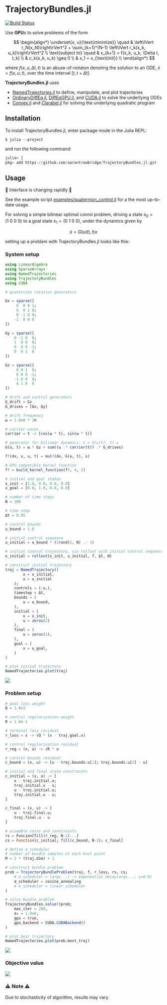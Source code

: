 # TrajectoryBundles.jl

[![Build Status](https://github.com/aarontrowbridge/TrajectoryBundles.jl/actions/workflows/CI.yml/badge.svg?branch=main)](https://github.com/aarontrowbridge/TrajectoryBundles.jl/actions/workflows/CI.yml?query=branch%4Amain)

<!-- ## Description -->

<!-- The *[trajectory bundle method](https://kevintracy.info/ktracy_phd_robotics_2024.pdf#page=155)* is a sample-based, gradient-free, parallelizable optimization algorithm for solving trajectory optimization problems of the form -->
Use **GPU**s to solve problems of the form

$$
\begin{align*}
\underset{x, u}{\text{minimize}} \quad & \left\lVert r_N(x_N)\right\rVert^2 + \sum_{k=1}^{N-1} \left\lVert r_k(x_k, u_k)\right\rVert^2 \\
\text{subject to} \quad & x_{k+1} = f(x_k, u_k, \Delta t, t_k) \\
& c_k(x_k, u_k) \geq 0 \\
& x_1 = x_{\text{init}} \\
\end{align*}
$$

where $f(x, u, \Delta t, t)$ is an abuse-of-notaton denoting the solution to an ODE, $\dot{x} = f(x, u, t)$, over the time interval $[t, t + \Delta t]$. 


<!-- TrajectoryBundles.jl is a Julia package that provides a high-level interface for defining, solving, and visualizing trajectory optimization problems using the trajectory bundle method. -->

**TrajectoryBundles.jl** uses
 - [NamedTrajectories.jl](https://github.com/kestrelquantum/NamedTrajectories.jl) to define, manipulate, and plot trajectories
 - [OrdinaryDiffEq.jl](https://github.com/SciML/OrdinaryDiffEq.jl), [DiffEqGPU.jl](https://github.com/SciML/DiffEqGPU.jl), and [CUDA.jl](https://github.com/JuliaGPU/CUDA.jl) to solve the underlying ODEs
 - [Convex.jl](https://github.com/jump-dev/Convex.jl) and [Clarabel.jl](https://github.com/oxfordcontrol/Clarabel.jl) for solving the underlying quadratic program

## Installation

To install TrajectoryBundles.jl, enter package mode in the Julia REPL:

```
$ julia --project
```

and run the following command:

```julia
julia> ]
pkg> add https://github.com/aarontrowbridge/TrajectoryBundles.jl.git 
```

## Usage

:construction: Interface is changing rapidly :construction:

See the example script [examples/quaternion_control.jl](./examples/quaternion_control.jl) for a the most up-to-date usage.

For solving a simple bilinear optimal conrol problem, driving a state $x_0 = (1 \ 0 \ 0 \ 0)$ to a goal state $x_1 = (0 \ 1 \ 0 \ 0)$, under the dynamics given by

$$
\dot{x} = G(u(t), t) x
$$

setting up a problem with TrajectoryBundles.jl looks like this:

### System setup 

```julia
using LinearAlgebra
using SparseArrays
using NamedTrajectories
using TrajectoryBundles
using CUDA

# quaternion rotation generators 

Gx = sparse([
     0  0 0 1;
     0  0 1 0;
     0 -1 0 0;
    -1  0 0 0
])

Gy = sparse([
    0 -1 0  0;
    1  0 0  0;
    0  0 0 -1;
    0  0 1  0
])

Gz = sparse([
     0 0 1  0;
     0 0 0 -1;
    -1 0 0  0;
     0 1 0  0
])

# drift and control generators
G_drift = Gz
G_drives = [Gx, Gy]

# drift frequency
ω = 1.0e0 * 2π

# carrier waves
carrier = t -> [cos(ω * t), sin(ω * t)]

# generator for bilinear dynamics: ẋ = G(u(t), t) x
G(u, t) = ω * Gz + sum((u .* carrier(t)) .* G_drives)

f!(dx, x, u, t) = mul!(dx, G(u, t), x)

# GPU compatible kernel function
f! = build_kernel_function(f!, 4, 2)

# initial and goal states
x_init = [1.0, 0.0, 0.0, 0.0]
x_goal = [0.0, 1.0, 0.0, 0.0]

# number of time steps
N = 100

# time step
Δt = 0.05

# control bounds
u_bound = 1.0

# initial control sequence
u_initial = u_bound * (2rand(2, N) .- 1)

# initial control trajectory, via rollout with initial control sequence
x_initial = rollout(x_init, u_initial, f, Δt, N)

# construct initial trajectory
traj = NamedTrajectory((
        x = x_initial,
        u = u_initial
    );
    controls = (:u,),
    timestep = Δt,
    bounds = (
        u = u_bound,
    ),
    initial = (
        x = x_init,
        u = zeros(2)
    ),
    final = (
        u = zeros(2),
    ),
    goal = (
        x = x_goal,
    )
)

# plot initial trajectory
NamedTrajectories.plot(traj)
```
![](examples/plots/initial.png)

### Problem setup

```julia
# goal loss weight
Q = 1.0e3

# control regularization weight
R = 1.0e-1

# terminal loss residual
r_loss = x -> √Q * (x - traj.goal.x)

# control regularization residual
r_reg = (x, u) -> √R * u

# control bounds residual
c_bound = (x, u) -> [u - traj.bounds.u[1]; traj.bounds.u[2] - u]

# initial and final state constraints
c_initial = (x, u) -> [
    x - traj.initial.x;
    traj.initial.x - x;
    u - traj.initial.u;
    traj.initial.u - u;
]

c_final = (x, u) -> [
    u - traj.final.u;
    traj.final.u - u
]

# assemble costs and constraints
rs = Funcion[fill(r_reg, N-1)...]
cs = Function[c_initial; fill(c_bound, N-2); c_final]

# define σ scheduler
# number of bundle samples at each knot point
M = 2 * (traj.dim) + 1

# construct bundle problem
prob = TrajectoryBundleProblem(traj, f, r_loss, rs, cs;
    # σ_scheduler = (args...) -> exponential_decay(args...; γ=0.9)
    σ_scheduler = cosine_annealing
    # σ_scheduler = linear_scheduler
)

# solve bundle problem
TrajectoryBundles.solve!(prob;
    max_iter = 200,
    σ₀ = 1.0e0,
    gpu = true,
    gpu_backend = CUDA.CUDABackend()
)

# plot best trajectory 
NamedTrajectories.plot(prob.best_traj)
```
![](examples/plots/final.png)

### Objective value
![](examples/plots/loss.png)

### :warning: Note :warning:
Due to stochasticity of algorithm, results may vary.